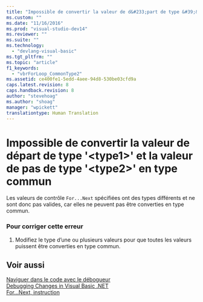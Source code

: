 ```yaml
---
title: "Impossible de convertir la valeur de d&#233;part de type &#39;&lt;type1&gt;&#39; et la valeur de pas de type &#39;&lt;type2&gt;&#39; en type commun | Microsoft Docs"
ms.custom: ""
ms.date: "11/16/2016"
ms.prod: "visual-studio-dev14"
ms.reviewer: ""
ms.suite: ""
ms.technology: 
  - "devlang-visual-basic"
ms.tgt_pltfrm: ""
ms.topic: "article"
f1_keywords: 
  - "vbrForLoop_CommonType2"
ms.assetid: ce400fe1-5edd-4aee-94d8-530be03cfd9a
caps.latest.revision: 8
caps.handback.revision: 8
author: "stevehoag"
ms.author: "shoag"
manager: "wpickett"
translationtype: Human Translation
---
```

# Impossible de convertir la valeur de d&#233;part de type &#39;&lt;type1&gt;&#39; et la valeur de pas de type &#39;&lt;type2&gt;&#39; en type commun
Les valeurs de contrôle `For...Next` spécifiées ont des types différents et ne sont donc pas valides, car elles ne peuvent pas être converties en type commun.  
  
### Pour corriger cette erreur  
  
1.  Modifiez le type d’une ou plusieurs valeurs pour que toutes les valeurs puissent être converties en type commun.  
  
## Voir aussi  
 [Naviguer dans le code avec le débogueur](/visual-studio/debugger/navigating-through-code-with-the-debugger)   
 [Debugging Changes in Visual Basic .NET](http://msdn.microsoft.com/fr-fr/0e82bb0d-8bb2-4fe8-87d1-75f24c7cfd75)   
 [For...Next, instruction](../../visual-basic/language-reference/statements/for-next-statement.md)